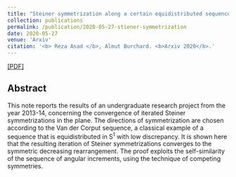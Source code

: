 ```yaml
---
title: "Steiner symmetrization along a certain equidistributed sequence of directions"
collection: publications
permalink: /publication/2020-05-27-stiener-symmetrization
date: 2020-05-27
venue: 'Arxiv'
citation: '<b> Reza Asad </b>, Almut Burchard. <b>Arxiv 2020</b>.'
---
```


[[PDF]](https://arxiv.org/pdf/2005.13597.pdf)

## Abstract
This note reports the results of an undergraduate research project from the year 2013-14, concerning the convergence of iterated Steiner symmetrizations in the plane. The directions of symmetrization are chosen according to the Van der Corput sequence, a classical example of a sequence that is equidistributed
in S<sup>1</sup> with low discrepancy. It is shown here that the resulting iteration of Steiner symmetrizations converges to the symmetric decreasing rearrangement. The proof exploits the self-similarity of the sequence of angular increments, using the technique of competing symmetries.
